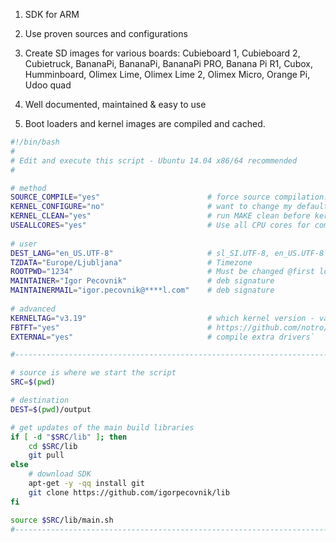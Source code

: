 1. SDK for ARM 
2. Use proven sources and configurations
3. Create SD images for various boards: Cubieboard 1, Cubieboard 2, Cubietruck, BananaPi, BananaPi, BananaPi PRO, Banana Pi R1, Cubox, Humminboard, Olimex Lime, Olimex Lime 2, Olimex Micro, Orange Pi, Udoo quad

4. Well documented, maintained & easy to use
5. Boot loaders and kernel images are compiled and cached.
```bash
#!/bin/bash
# 
# Edit and execute this script - Ubuntu 14.04 x86/64 recommended
#

# method
SOURCE_COMPILE="yes"						# force source compilation: yes / no
KERNEL_CONFIGURE="no"						# want to change my default configuration
KERNEL_CLEAN="yes"							# run MAKE clean before kernel compilation
USEALLCORES="yes"							# Use all CPU cores for compiling
   
# user 
DEST_LANG="en_US.UTF-8" 	 				# sl_SI.UTF-8, en_US.UTF-8
TZDATA="Europe/Ljubljana" 					# Timezone
ROOTPWD="1234"   		  					# Must be changed @first login
MAINTAINER="Igor Pecovnik"					# deb signature
MAINTAINERMAIL="igor.pecovnik@****l.com"	# deb signature
    
# advanced
KERNELTAG="v3.19"							# which kernel version - valid only for mainline
FBTFT="yes"									# https://github.com/notro/fbtft 
EXTERNAL="yes"								# compile extra drivers`

#---------------------------------------------------------------------------------------

# source is where we start the script
SRC=$(pwd)

# destination
DEST=$(pwd)/output                      		      	

# get updates of the main build libraries
if [ -d "$SRC/lib" ]; then
	cd $SRC/lib
	git pull 
else
	# download SDK
	apt-get -y -qq install git
	git clone https://github.com/igorpecovnik/lib
fi

source $SRC/lib/main.sh
#---------------------------------------------------------------------------------------
```
